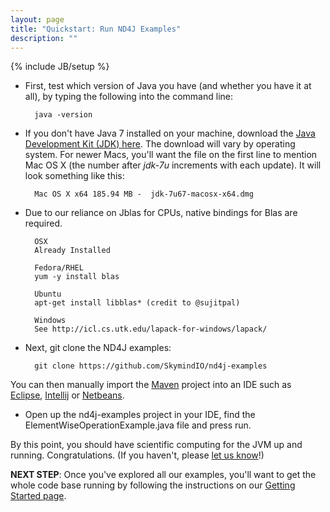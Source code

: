 ```yaml
---
layout: page
title: "Quickstart: Run ND4J Examples"
description: ""
---
```

{% include JB/setup %}

* First, test which version of Java you have (and whether you have it at all), by typing the following into the command line:

		java -version

* If you don't have Java 7 installed on your machine, download the [Java Development Kit (JDK) here](http://www.oracle.com/technetwork/java/javase/downloads/jdk7-downloads-1880260.html). The download will vary by operating system. For newer Macs, you'll want the file on the first line to mention Mac OS X (the number after *jdk-7u* increments with each update). It will look something like this:

		Mac OS X x64 185.94 MB -  jdk-7u67-macosx-x64.dmg

* Due to our reliance on Jblas for CPUs, native bindings for Blas are required.

		OSX
		Already Installed
		
		Fedora/RHEL
		yum -y install blas

		Ubuntu
		apt-get install libblas* (credit to @sujitpal)

		Windows
		See http://icl.cs.utk.edu/lapack-for-windows/lapack/

* Next, git clone the ND4J examples:

		git clone https://github.com/SkymindIO/nd4j-examples

You can then manually import the [Maven](http://nd4j.org/getstarted.html#maven) project into an IDE such as  [Eclipse](http://books.sonatype.com/m2eclipse-book/reference/creating-sect-importing-projects.html),  [Intellij](https://www.jetbrains.com/idea/help/importing-project-from-maven-model.html) or [Netbeans](http://wiki.netbeans.org/MavenBestPractices).

* Open up the nd4j-examples project in your IDE, find the ElementWiseOperationExample.java file and press run. 

By this point, you should have scientific computing for the JVM up and running. Congratulations. (If you haven't, please [let us know](https://groups.google.com/forum/#!forum/nd4j)!)

**NEXT STEP**: Once you've explored all our examples, you'll want to get the whole code base running by following the instructions on our [Getting Started page](../getstarted.html).
